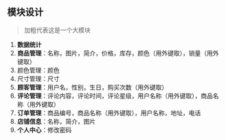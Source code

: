 ## 模块设计

> 加粗代表这是一个大模块

1. **数据统计**
2. **商品管理**：名称，图片，简介，价格，库存，颜色（用外键取），销量（用外键取）
3. 颜色管理：颜色
4. 尺寸管理：尺寸
5. **顾客管理**：用户名，性别，生日，购买次数（用外键取）
6. **评论管理**：评论内容，评论时间，评论星级，用户名称（用外键取），商品名称（用外键取）
7. **订单管理**：商品编号，商品名称（用外键取），用户名称，地址，电话
8. **店铺信息**：名称，简介，图片
9. **个人中心**：修改密码
